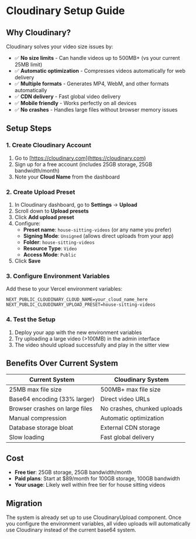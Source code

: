 # Cloudinary Setup Guide

## Why Cloudinary?
Cloudinary solves your video size issues by:
- ✅ **No size limits** - Can handle videos up to 500MB+ (vs your current 25MB limit)
- ✅ **Automatic optimization** - Compresses videos automatically for web delivery
- ✅ **Multiple formats** - Generates MP4, WebM, and other formats automatically
- ✅ **CDN delivery** - Fast global video delivery
- ✅ **Mobile friendly** - Works perfectly on all devices
- ✅ **No crashes** - Handles large files without browser memory issues

## Setup Steps

### 1. Create Cloudinary Account
1. Go to [https://cloudinary.com](https://cloudinary.com)
2. Sign up for a free account (includes 25GB storage, 25GB bandwidth/month)
3. Note your **Cloud Name** from the dashboard

### 2. Create Upload Preset
1. In Cloudinary dashboard, go to **Settings** → **Upload**
2. Scroll down to **Upload presets**
3. Click **Add upload preset**
4. Configure:
   - **Preset name**: `house-sitting-videos` (or any name you prefer)
   - **Signing Mode**: `Unsigned` (allows direct uploads from your app)
   - **Folder**: `house-sitting-videos`
   - **Resource Type**: `Video`
   - **Access Mode**: `Public`
5. Click **Save**

### 3. Configure Environment Variables
Add these to your Vercel environment variables:

```env
NEXT_PUBLIC_CLOUDINARY_CLOUD_NAME=your_cloud_name_here
NEXT_PUBLIC_CLOUDINARY_UPLOAD_PRESET=house-sitting-videos
```

### 4. Test the Setup
1. Deploy your app with the new environment variables
2. Try uploading a large video (>100MB) in the admin interface
3. The video should upload successfully and play in the sitter view

## Benefits Over Current System

| Current System | Cloudinary System |
|---|---|
| 25MB max file size | 500MB+ max file size |
| Base64 encoding (33% larger) | Direct video URLs |
| Browser crashes on large files | No crashes, chunked uploads |
| Manual compression | Automatic optimization |
| Database storage bloat | External CDN storage |
| Slow loading | Fast global delivery |

## Cost
- **Free tier**: 25GB storage, 25GB bandwidth/month
- **Paid plans**: Start at $89/month for 100GB storage, 100GB bandwidth
- **Your usage**: Likely well within free tier for house sitting videos

## Migration
The system is already set up to use CloudinaryUpload component. Once you configure the environment variables, all video uploads will automatically use Cloudinary instead of the current base64 system.
